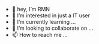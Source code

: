 - 👋 hey, I’m RMN
- 👀 I’m interested in just a IT user
- 🌱 I’m currently learning ...
- 💞️ I’m looking to collaborate on ...
- 📫 How to reach me ...

<!---
RyukZe/RyukZe is a ✨ special ✨ repository because its `README.md` (this file) appears on your GitHub profile.
You can click the Preview link to take a look at your changes.
--->
